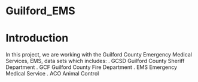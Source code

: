 # Guilford_EMS
# Introduction
  In this project, we are working with the Guilford County Emergency Medical Services, EMS, data sets which includes:
    . GCSD Guilford County Sheriff Department 
    . GCF Guilford County Fire Department
    . EMS	 Emergency Medical Service
    . ACO Animal Control

 
